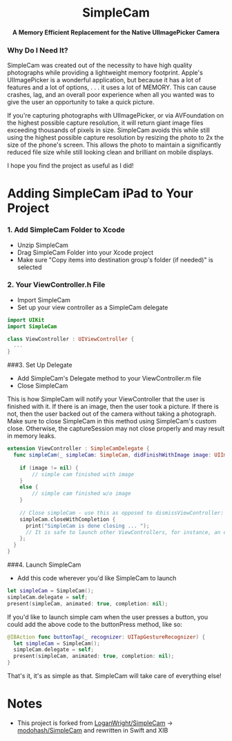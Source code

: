 <h1 align="center">SimpleCam</h1>

<h4 align="center">A Memory Efficient Replacement for the Native UIImagePicker Camera</h4>

<h3>Why Do I Need It?</h3>

SimpleCam was created out of the necessity to have high quality photographs while providing a lightweight memory footprint.  Apple's UIImagePicker is a wonderful application, but because it has a lot of features and a lot of options, . . . it uses a lot of MEMORY.  This can cause crashes, lag, and an overall poor experience when all you wanted was to give the user an opportunity to take a quick picture.

If you're capturing photographs with UIImagePicker, or via AVFoundation on the highest possible capture resolution, it will return giant image files exceeding thousands of pixels in size.  SimpleCam avoids this while still using the highest possible capture resolution by resizing the photo to 2x the size of the phone's screen.  This allows the photo to maintain a significantly reduced file size while still looking clean and brilliant on mobile displays.

I hope you find the project as useful as I did!

# Adding SimpleCam iPad to Your Project

### 1. Add SimpleCam Folder to Xcode

- Unzip SimpleCam
- Drag SimpleCam Folder into your Xcode project
- Make sure "Copy items into destination group's folder (if needed)" is selected

### 2. Your ViewController.h File

- Import SimpleCam
- Set up your view controller as a SimpleCam delegate

```Swift
import UIKit
import SimpleCam

class ViewController : UIViewController {
  ...
}
```

###3. Set Up Delegate

- Add SimpleCam's Delegate method to your ViewController.m file
- Close SimpleCam

This is how SimpleCam will notify your ViewController that the user is finished with it.  If there is an image, then the user took a picture.  If there is not, then the user backed out of the camera without taking a photograph.  Make sure to close SimpleCam in this method using SimpleCam's custom close.  Otherwise, the captureSession may not close properly and may result in memory leaks.

```Swift
extension ViewController : SimpleCamDelegate {
  func simpleCam(_ simpleCam: SimpleCam, didFinishWithImage image: UIImage?) {
    
    if (image != nil) {
        // simple cam finished with image
    }
    else {
        // simple cam finished w/o image
    }
    
    // Close simpleCam - use this as opposed to dismissViewController: to properly end photo session
    simpleCam.closeWithCompletion {
      print("SimpleCam is done closing ... ");
      // It is safe to launch other ViewControllers, for instance, an editor here.
    };
  }
}
```

###4. Launch SimpleCam

- Add this code wherever you'd like SimpleCam to launch

```Swift
let simpleCam = SimpleCam();
simpleCam.delegate = self;    
present(simpleCam, animated: true, completion: nil);
```
If you'd like to launch simple cam when the user presses a button, you could add the above code to the buttonPress method, like so:

```Swift
@IBAction func buttonTap(_ recognizer: UITapGestureRecognizer) {        
  let simpleCam = SimpleCam();
  simpleCam.delegate = self;    
  present(simpleCam, animated: true, completion: nil);
}
```
That's it, it's as  simple as that.  SimpleCam will take care of everything else!

# Notes

- This project is forked from [LoganWright/SimpleCam](https://github.com/LoganWright/SimpleCam) -> [modohash/SimpleCam](https://github.com/modohash/SimpleCam) and rewritten in Swift and XIB
